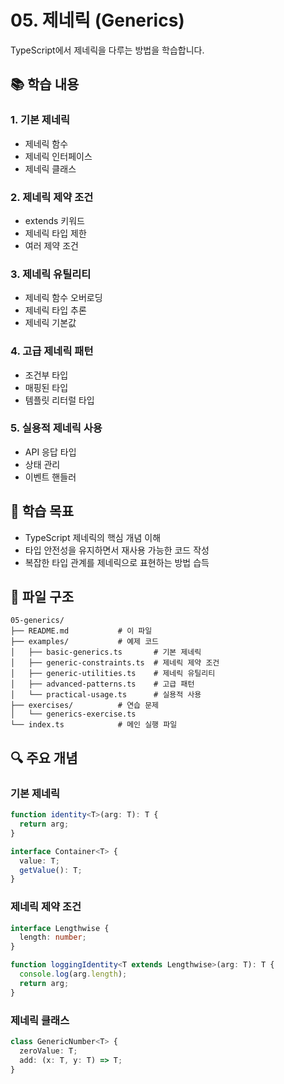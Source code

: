 # 05. 제네릭 (Generics)

TypeScript에서 제네릭을 다루는 방법을 학습합니다.

## 📚 학습 내용

### 1. 기본 제네릭
- 제네릭 함수
- 제네릭 인터페이스
- 제네릭 클래스

### 2. 제네릭 제약 조건
- extends 키워드
- 제네릭 타입 제한
- 여러 제약 조건

### 3. 제네릭 유틸리티
- 제네릭 함수 오버로딩
- 제네릭 타입 추론
- 제네릭 기본값

### 4. 고급 제네릭 패턴
- 조건부 타입
- 매핑된 타입
- 템플릿 리터럴 타입

### 5. 실용적 제네릭 사용
- API 응답 타입
- 상태 관리
- 이벤트 핸들러

## 🎯 학습 목표

- TypeScript 제네릭의 핵심 개념 이해
- 타입 안전성을 유지하면서 재사용 가능한 코드 작성
- 복잡한 타입 관계를 제네릭으로 표현하는 방법 습득

## 📁 파일 구조

```
05-generics/
├── README.md           # 이 파일
├── examples/           # 예제 코드
│   ├── basic-generics.ts       # 기본 제네릭
│   ├── generic-constraints.ts  # 제네릭 제약 조건
│   ├── generic-utilities.ts    # 제네릭 유틸리티
│   ├── advanced-patterns.ts    # 고급 패턴
│   └── practical-usage.ts      # 실용적 사용
├── exercises/          # 연습 문제
│   └── generics-exercise.ts
└── index.ts            # 메인 실행 파일
```

## 🔍 주요 개념

### 기본 제네릭
```typescript
function identity<T>(arg: T): T {
  return arg;
}

interface Container<T> {
  value: T;
  getValue(): T;
}
```

### 제네릭 제약 조건
```typescript
interface Lengthwise {
  length: number;
}

function loggingIdentity<T extends Lengthwise>(arg: T): T {
  console.log(arg.length);
  return arg;
}
```

### 제네릭 클래스
```typescript
class GenericNumber<T> {
  zeroValue: T;
  add: (x: T, y: T) => T;
}
```
